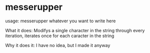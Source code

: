 # messerupper
usage: messerupper whatever you want to write here

What it does: Modifys a single character in the string through every iteration, iterates once for each caracter in the string

Why it does it: I have no idea, but I made it anyway
